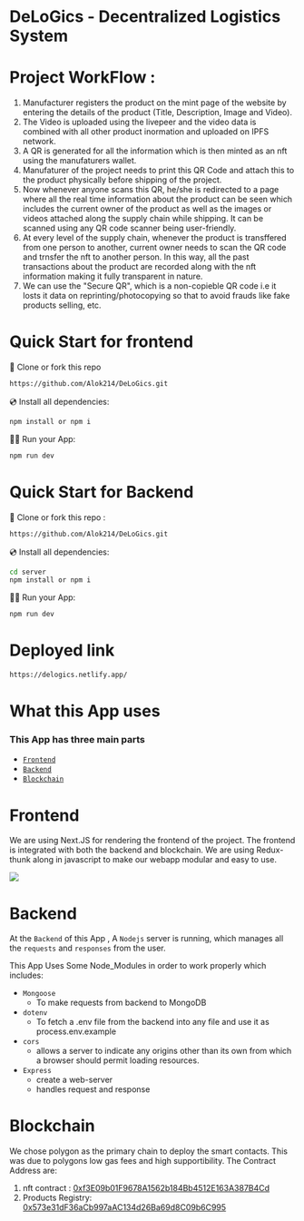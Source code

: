 # DeLoGics - Decentralized Logistics System

# Project WorkFlow : 

1. Manufacturer registers the product on the mint page of the website by entering the details of the product (Title, Description, Image and Video).
2. The Video is uploaded using the livepeer and the video data is combined with all other product inormation and uploaded on IPFS network.
3. A QR is generated for all the information which is then minted as an nft using the manufaturers wallet.
4. Manufaturer of the project needs to print this QR Code and attach this to the product physically before shipping of the project.
5. Now whenever anyone scans this QR, he/she is redirected to a page where all the real time information about the product can be seen which includes the current owner of the product as well as the images or videos attached along the supply chain while shipping. It can be scanned using any QR code scanner being user-friendly.
6. At every level of the supply chain, whenever the product is transffered from one person to another, current owner needs to scan the QR code and trnsfer the nft to another person. In this way, all the past transactions about the product are recorded along with the nft information making it fully transparent in nature.
7. We can use the "Secure QR", which is a non-copieble QR code i.e it losts it data on reprinting/photocopying so that to avoid frauds like fake products selling, etc.  
   
# Quick Start for frontend
📄 Clone or fork this repo

```sh
https://github.com/Alok214/DeLoGics.git
```

💿 Install all dependencies:

```sh
npm install or npm i
```

🚴‍♂️ Run your App:

```sh
npm run dev
```

# Quick Start for Backend

📄 Clone or fork this repo :

```sh
https://github.com/Alok214/DeLoGics.git
```

💿 Install all dependencies:

```sh
cd server
npm install or npm i
```

🚴‍♂️ Run your App:

```sh
npm run dev
```
# Deployed link

```sh
https://delogics.netlify.app/
```
# What this App uses

### This App has three main parts 
- [`Frontend`](#Frontend)
- [`Backend`](#Backend)
- [`Blockchain`](#Blockchain)


# Frontend

We are using Next.JS for rendering the frontend of the project. The frontend is integrated with both the backend and blockchain.
We are using Redux-thunk along in javascript to make our webapp modular and easy to use. 

<a href='https://www.linkpicture.com/view.php?img=LPic644230cfa54642011873585'><img src='https://www.linkpicture.com/q/delogi.png' type='image'></a>

# Backend

At the `Backend` of this App , A `Nodejs` server is running, which manages all the `requests` and `responses` from the user. 

This App Uses Some Node_Modules in order to work properly which includes:
- `Mongoose`
  - To make requests from backend to MongoDB
- `dotenv`
    - To fetch a .env file from the backend into any file and use it as process.env.example
- `cors`
    - allows a server to indicate any origins other than its own from which a browser should permit loading resources.
- `Express`
  - create a web-server
  - handles request and response


# Blockchain

We chose polygon as the primary chain to deploy the smart contacts. This was due to polygons low gas fees and high supportibility. 
The Contract Address are:
1. nft contract : [0xf3E09b01F9678A1562b184Bb4512E163A387B4Cd](https://mumbai.polygonscan.com/address/0xf3E09b01F9678A1562b184Bb4512E163A387B4Cd#code)
1. Products Registry: [0x573e31dF36aCb997aAC134d26Ba69d8C09b6C995](https://mumbai.polygonscan.com/address/0x573e31dF36aCb997aAC134d26Ba69d8C09b6C995#code)

